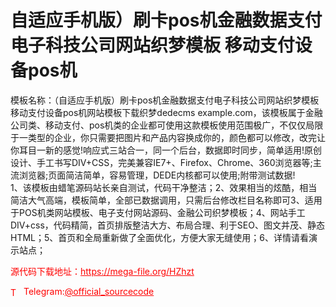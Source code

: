 # 自适应手机版）刷卡pos机金融数据支付电子科技公司网站织梦模板 移动支付设备pos机

模板名称：（自适应手机版）刷卡pos机金融数据支付电子科技公司网站织梦模板 移动支付设备pos机网站模板下载织梦dedecms example.com，该模板属于金融公司类、移动支付、pos机类的企业都可使用这款模板使用范围极广，不仅仅局限于一类型的企业，你只需要把图片和产品内容换成你的，颜色都可以修改，改完让你耳目一新的感觉!响应式三站合一，同一个后台，数据即时同步，简单适用!原创设计、手工书写DIV+CSS，完美兼容IE7+、Firefox、Chrome、360浏览器等;主流浏览器;页面简洁简单，容易管理，DEDE内核都可以使用;附带测试数据!<br>1、该模板由蜡笔源码站长亲自测试，代码干净整洁；2、效果相当的炫酷，相当简洁大气高端，模板简单，全部已数据调用，只需后台修改栏目名称即可3、适用于POS机类网站模板、电子支付网站源码、金融公司织梦模板；4、网站手工DIV+css，代码精简，首页排版整洁大方、布局合理、利于SEO、图文并茂、静态HTML；5、首页和全局重新做了全面优化，方便大家无缝使用；6、详情请看演示站点；<br>


<p style="color: red;">源代码下载地址：<a href="https://mega-file.org/HZhzt" style="color: red;">https://mega-file.org/HZhzt</a></p><p style="color: red;"><img src="https://cdn-icons-png.flaticon.com/512/2111/2111646.png" alt="Telegram Icon" style="width: 16px; vertical-align: middle; margin-right: 5px;">Telegram:<a href="https://t.me/official_sourcecode" style="color: red;">@official_sourcecode</a></p>